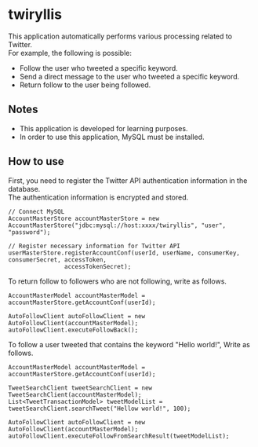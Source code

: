 # twiryllis
This application automatically performs various processing related to Twitter.  
For example, the following is possible:  

+ Follow the user who tweeted a specific keyword.
+ Send a direct message to the user who tweeted a specific keyword.
+ Return follow to the user being followed.

## Notes
+ This application is developed for learning purposes.
+ In order to use this application, MySQL must be installed.

## How to use

First, you need to register the Twitter API authentication information in the database.  
The authentication information is encrypted and stored.  

```
// Connect MySQL
AccountMasterStore accountMasterStore = new AccountMasterStore("jdbc:mysql://host:xxxx/twiryllis", "user", "password");

// Register necessary information for Twitter API
userMasterStore.registerAccountConf(userId, userName, consumerKey, consumerSecret, accessToken,
				accessTokenSecret);
```


To return follow to followers who are not following, write as follows.

```
AccountMasterModel accountMasterModel = accountMasterStore.getAccountConf(userId);

AutoFollowClient autoFollowClient = new AutoFollowClient(accountMasterModel);
autoFollowClient.executeFollowBack();
```

To follow a user tweeted that contains the keyword "Hello world!", Write as follows.

```
AccountMasterModel accountMasterModel = accountMasterStore.getAccountConf(userId);
		
TweetSearchClient tweetSearchClient = new TweetSearchClient(accountMasterModel);
List<TweetTransactionModel> tweetModelList = tweetSearchClient.searchTweet("Hellow world!", 100);
		
AutoFollowClient autoFollowClient = new AutoFollowClient(accountMasterModel);
autoFollowClient.executeFollowFromSearchResult(tweetModelList);
```